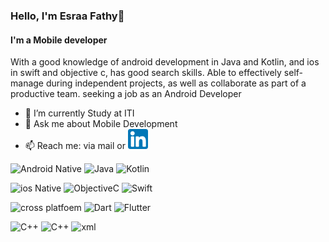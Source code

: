 

### Hello, I'm Esraa Fathy👋
#### I'm a Mobile developer 

With a good knowledge of android development in Java and Kotlin, and ios in swift and objective c, has good search skills.
Able to effectively self-manage during independent projects, as well as collaborate as part of a productive team.
seeking a job as an Android Developer

- 🔭 I’m currently Study at ITI
- 💬 Ask me about Mobile Development
- 📫 Reach me: via mail or [![LinkedIn](https://github.com/EsraaFathy/EsraaFathy/blob/main/images/linkedin%20(1).png)](https://www.linkedin.com/in/esraafathy1998/)





![Android Native](https://img.shields.io/badge/-Android%20Native-brightgreen)
![Java](https://img.shields.io/badge/-Java-blue)
![Kotlin](https://img.shields.io/badge/-kotlin-orange)

![ios Native](https://img.shields.io/badge/-ios%20Native-brightgreen)
![ObjectiveC](https://img.shields.io/badge/-ObjectiveC-lightgrey)
![Swift](https://img.shields.io/badge/-Swift-green)

![cross platfoem](https://img.shields.io/badge/-cross%20platfoem-brightgreen)
![Dart](https://img.shields.io/badge/-Dart-yellow)
![Flutter](https://img.shields.io/badge/-Flutter-brown)



![C++](https://img.shields.io/badge/-C++-red)
![C++](https://img.shields.io/badge/-C-red)
![xml](https://img.shields.io/badge/-xml-red)


<!--
 - 🌱 I’m currently learning ... --
- 👯 I’m looking to collaborate on ...
- 🤔 I’m looking for help with ...
 - -->
